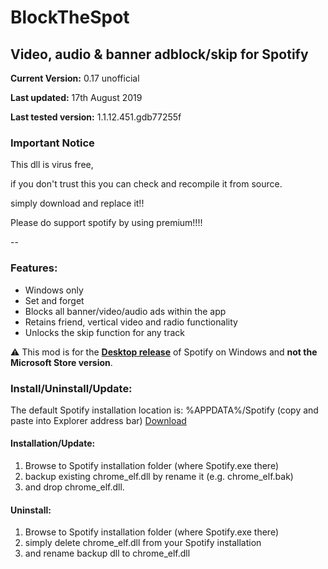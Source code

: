 # BlockTheSpot

## Video, audio & banner adblock/skip for Spotify

**Current Version:** 0.17 unofficial

**Last updated:** 17th August 2019

**Last tested version:** 1.1.12.451.gdb77255f

### Important Notice

This dll is virus free,

if you don't trust this you can check and recompile it from source.

simply download and replace it!!

Please do support spotify by using premium!!!!

--

### Features:
* Windows only
* Set and forget
* Blocks all banner/video/audio ads within the app
* Retains friend, vertical video and radio functionality
* Unlocks the skip function for any track

:warning: This mod is for the [**Desktop release**](https://www.spotify.com/download/windows/) of Spotify on Windows and **not the Microsoft Store version**.

### Install/Uninstall/Update:

The default Spotify installation location is: %APPDATA%/Spotify (copy and paste into Explorer address bar)
[Download](chrome_elf.dll) 

#### Installation/Update:
1. Browse to Spotify installation folder (where Spotify.exe there) 
2. backup existing chrome_elf.dll by rename it (e.g. chrome_elf.bak)
3. and drop chrome_elf.dll. 

#### Uninstall:
1. Browse to Spotify installation folder (where Spotify.exe there) 
2. simply delete chrome_elf.dll from your Spotify installation
3. and rename backup dll to chrome_elf.dll
